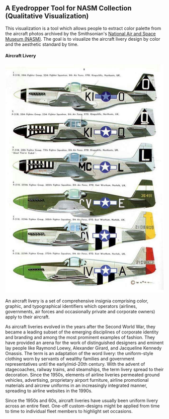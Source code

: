 ## A Eyedropper Tool for NASM Collection (Qualitative Visualization)

This visualization is a tool which allows people to extract color palette from the aircraft photos archived by the Smithsonian's [National Air and Space Museum (NASM)](https://airandspace.si.edu/). The goal is to visualize the aircraft livery design by color and the aesthetic standard by time.

#### Aircraft Livery

<img src="https://github.com/yujunmjiang/major-studio-1-fall-20/blob/master/p2_air_and_space_color/document/P51.jpg">

An aircraft livery is a set of comprehensive insignia comprising color, graphic, and typographical identifiers which operators (airlines, governments, air forces and occasionally private and corporate owners) apply to their aircraft.

As aircraft liveries evolved in the years after the Second World War, they became a leading subset of the emerging disciplines of corporate identity and branding and among the most prominent examples of fashion. They have provided an arena for the work of distinguished designers and eminent lay people like Raymond Loewy, Alexander Girard, and Jacqueline Kennedy Onassis. The term is an adaptation of the word livery: the uniform-style clothing worn by servants of wealthy families and government representatives until the early/mid-20th century. With the advent of stagecoaches, railway trains, and steamships, the term livery spread to their decoration. Since the 1950s, elements of airline liveries permeated ground vehicles, advertising, proprietary airport furniture, airline promotional materials and aircrew uniforms in an increasingly integrated manner, spreading to airline websites in the 1990s.

Since the 1950s and 60s, aircraft liveries have usually been uniform livery across an entire fleet. One-off custom-designs might be applied from time to time to individual fleet members to highlight set occasions.
